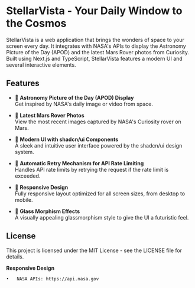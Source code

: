 # StellarVista - Your Daily Window to the Cosmos

StellarVista is a web application that brings the wonders of space to your screen every day. It integrates with NASA's APIs to display the Astronomy Picture of the Day (APOD) and the latest Mars Rover photos from Curiosity. Built using Next.js and TypeScript, StellarVista features a modern UI and several interactive elements.

## Features

- 🚀 **Astronomy Picture of the Day (APOD) Display**  
  Get inspired by NASA's daily image or video from space.
  
- 🔴 **Latest Mars Rover Photos**  
  View the most recent images captured by NASA's Curiosity rover on Mars.

- 🎨 **Modern UI with shadcn/ui Components**  
  A sleek and intuitive user interface powered by the shadcn/ui design system.
  
- 🔄 **Automatic Retry Mechanism for API Rate Limiting**  
  Handles API rate limits by retrying the request if the rate limit is exceeded.

- 📱 **Responsive Design**  
  Fully responsive layout optimized for all screen sizes, from desktop to mobile.

- 🌙 **Glass Morphism Effects**  
  A visually appealing glassmorphism style to give the UI a futuristic feel.

## License

This project is licensed under the MIT License - see the LICENSE file for details.

**Responsive Design**

	•	NASA APIs: https://api.nasa.gov